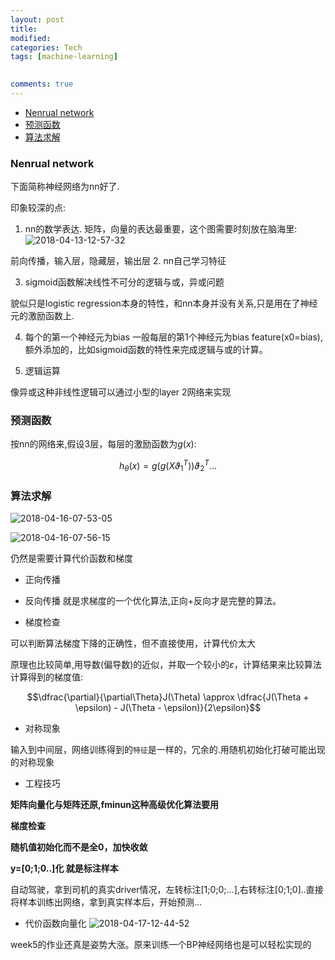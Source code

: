 ```yaml
---
layout: post
title:
modified:
categories: Tech
tags: [machine-learning]

  
comments: true
---
```

<!-- TOC -->

- [Nenrual network](#nenrual-network)
- [预测函数](#预测函数)
- [算法求解](#算法求解)

<!-- /TOC -->

### Nenrual network


下面简称神经网络为nn好了.

印象较深的点:

1. nn的数学表达.
矩阵，向量的表达最重要，这个图需要时刻放在脑海里:
![2018-04-13-12-57-32](https://images-1257933000.cos.ap-chengdu.myqcloud.com/2018-04-13-12-57-32.png)

前向传播，输入层，隐藏层，输出层
2. nn自己学习特征

3. sigmoid函数解决线性不可分的逻辑与或，异或问题

貌似只是logistic regression本身的特性，和nn本身并没有关系,只是用在了神经元的激励函数上.

4. 每个的第一个神经元为bias
一般每层的第1个神经元为bias feature(x0=bias),额外添加的，比如sigmoid函数的特性来完成逻辑与或的计算。

5. 逻辑运算

像异或这种非线性逻辑可以通过小型的layer 2网络来实现


### 预测函数

按nn的网络来,假设3层，每层的激励函数为${g(x)}$:

$$h_{\theta}(x)=g(g(X\vartheta_{1}^{T}))\vartheta_{2}^{T}...$$

### 算法求解

![2018-04-16-07-53-05](https://images-1257933000.cos.ap-chengdu.myqcloud.com/2018-04-16-07-53-05.png)

![2018-04-16-07-56-15](https://images-1257933000.cos.ap-chengdu.myqcloud.com/2018-04-16-07-56-15.png)

仍然是需要计算代价函数和梯度

* 正向传播

* 反向传播
就是求梯度的一个优化算法,正向+反向才是完整的算法。

* 梯度检查

可以判断算法梯度下降的正确性，但不直接使用，计算代价太大

原理也比较简单,用导数(偏导数)的近似，并取一个较小的$\varepsilon$，计算结果来比较算法计算得到的梯度值:

$$\dfrac{\partial}{\partial\Theta}J(\Theta) \approx \dfrac{J(\Theta + \epsilon) - J(\Theta - \epsilon)}{2\epsilon}$$

* 对称现象

输入到中间层，网络训练得到的`特征`是一样的，冗余的.用随机初始化打破可能出现的对称现象

* 工程技巧

**矩阵向量化与矩阵还原,fminun这种高级优化算法要用**

**梯度检查**

**随机值初始化而不是全0，加快收敛**

**y=[0;1;0..]化 就是标注样本**

自动驾驶，拿到司机的真实driver情况，左转标注[1;0;0;...],右转标注[0;1;0]..直接将样本训练出网络，拿到真实样本后，开始预测...

* 代价函数向量化
![2018-04-17-12-44-52](https://images-1257933000.cos.ap-chengdu.myqcloud.com/2018-04-17-12-44-52.png)

week5的作业还真是姿势大涨。原来训练一个BP神经网络也是可以轻松实现的







